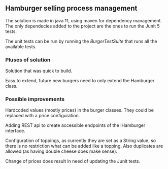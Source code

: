 ## **Hamburger selling process management**

The solution is made in java 11, using maven for dependency management. The only dependecies added to the project are the ones to run the Junit 5  tests.


The unit tests can be run by running the _BurgerTestSuite_ that runs all the available tests.

### Pluses of solution
Solution that was quick to build. 

Easy to extend, future new burgers need to only extend the Hamburger class.

### Possible improvements
Hardcoded values (mostly prices) in the burger classes. They could be replaced with a price configuration.

Adding REST api to create accessible endpoints of the IHamburger interface.

Configuration of toppings, as currently they are set as a String value, so there is no restriction what can be added like a topping. Also duplicates are allowed (as having double cheese does make sense).

Change of prices does result in need of updating the Junit tests.
